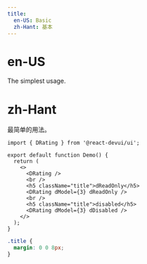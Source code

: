 ```yaml
---
title:
  en-US: Basic
  zh-Hant: 基本
---
```


# en-US

The simplest usage.

# zh-Hant

最简单的用法。

```tsx
import { DRating } from '@react-devui/ui';

export default function Demo() {
  return (
    <>
      <DRating />
      <br />
      <h5 className="title">dReadOnly</h5>
      <DRating dModel={3} dReadOnly />
      <br />
      <h5 className="title">disabled</h5>
      <DRating dModel={3} dDisabled />
    </>
  );
}
```

```scss
.title {
  margin: 0 0 8px;
}
```
